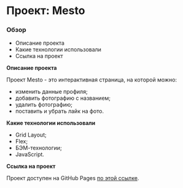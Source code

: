 # Проект: Mesto

### Обзор
* Описание проекта
* Какие технологии использовали
* Ссылка на проект

**Описание проекта**

Проект Mesto - это интерактивная страница, на которой можно:
* изменить данные профиля;
* добавить фотографию с названием;
* удалить фотографию;
* поставить и убрать лайк на фото.

**Какие технологии использовали**

* Grid Layout;
* Flex;
* БЭМ-технологии;
* JavaScript.

**Ссылка на проект**

Проект доступен на GitHub Pages [по этой ссылке](https://kepova.github.io/mesto/).
